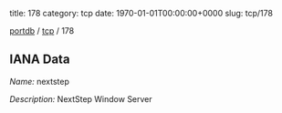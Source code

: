 title: 178
category: tcp
date: 1970-01-01T00:00:00+0000
slug: tcp/178

[portdb](/) / [tcp](/category/tcp.html) / 178


## IANA Data

_Name:_ nextstep

_Description:_ NextStep Window Server

